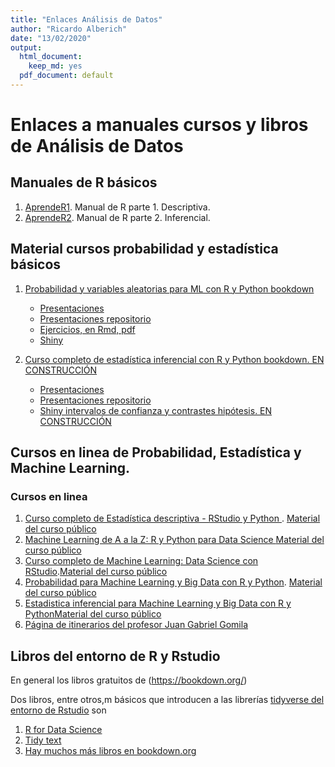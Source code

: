 ```yaml
---
title: "Enlaces Análisis de Datos"
author: "Ricardo Alberich"
date: "13/02/2020"
output:
  html_document:
    keep_md: yes
  pdf_document: default
---
```





# Enlaces  a manuales cursos y libros de Análisis de Datos

## Manuales de R básicos

1. [AprendeR1](https://aprender-uib.github.io/AprendeR1/). Manual de R parte 1. Descriptiva.
2. [AprendeR2](https://aprender-uib.github.io/AprendeR2/).  Manual de R parte 2. Inferencial.

## Material cursos probabilidad y estadística básicos

1. [Probabilidad y variables aleatorias para ML con R y Python bookdown](https://joanby.github.io/bookdown-probabilidad)
    + [Presentaciones](https://joanby.github.io/probabilidad)
    + [Presentaciones repositorio](https://github.com/joanby/probabilidad)
    + [Ejercicios, en Rmd, pdf ](https://github.com/joanby/probabilidad/tree/master/ejercicios)
    + [Shiny](https://joanby.shinyapps.io/DistribucionesNotables/)

2. [Curso completo de estadística inferencial con R y Python bookdown. EN CONSTRUCCIÓN](https://joanby.github.io/bookdown-estadistica-inferencial)
    + [Presentaciones](https://joanby.github.io/estadistica-inferencial)
    + [Presentaciones repositorio](https://github.com/joanby/estadistica-inferencial)
    + [Shiny intervalos de confianza y contrastes hipótesis. EN CONSTRUCCIÓN](https://joanby.shinyapps.io/contrastes-hipotesis/)



## Cursos en linea de Probabilidad, Estadística y  Machine Learning.


### Cursos en linea

1. [Curso completo de Estadística descriptiva - RStudio y Python ](https://www.udemy.com/course/estadistica-descriptiva/). [Material del curso público](https://github.com/joanby/r-basic)
2. [Machine Learning de A a la Z: R y Python para Data Science ](https://www.udemy.com/course/machinelearning-es/)[Material del curso público](https://github.com/joanby/machinelearning-az)
3. [Curso completo de Machine Learning: Data Science con RStudio](https://www.udemy.com/course/r-data-science/).[Material del curso público](https://github.com/joanby/r-course)
4. [Probabilidad para Machine Learning y Big Data con R y Python](https://www.udemy.com/course/probabilidad-y-variables-aleatorias-para-ml-con-r-y-python/). [Material del curso público](https://github.com/joanby/probabilidad)
5. [Estadistica inferencial para Machine Learning y Big Data con R y Python](https://www.udemy.com/course/estadisticainferencial/)[Material del curso público](https://github.com/joanby/estadistica-inferencial)
6. [Página de itinerarios del profesor Juan Gabriel Gomila](https://frogames.es/rutas-de-aprendizaje/)



## Libros del entorno de R y Rstudio

En general los libros gratuitos de (https://bookdown.org/)

Dos libros, entre otros,m  básicos que introducen a las librerías 
[tidyverse del entorno de Rstudio](https://rstudio.com/)  son 

1. [R for Data Science](https://r4ds.had.co.nz/)
2. [Tidy text](https://www.tidytextmining.com/)
3. [Hay muchos más libros  en bookdown.org](https://bookdown.org)

